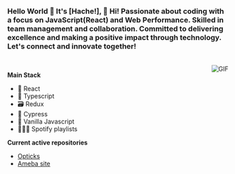### Hello World 👋 It's [Hache!], 👋 Hi! Passionate about coding with a focus on JavaScript(React) and Web Performance. Skilled in team management and collaboration. Committed to delivering excellence and making a positive impact through technology. Let's connect and innovate together!

<br/>

<img align="right" alt="GIF" src="https://media.giphy.com/media/scZPhLqaVOM1qG4lT9/giphy.gif?cid=790b7611veihazqyacofa8ezyldwni891u7tkppwwynna1vm&ep=v1_gifs_search&rid=giphy.gif&ct=g" />


**Main Stack**

- 🌱 React
- 🤖 Typescript
- 🗃️ Redux
- 👯 Cypress
- 🦖 Vanilla Javascript
- 💆🏻‍♂️ Spotify playlists


**Current active repositories**
- [Opticks](https://github.com/OpticksSecurity)
- [Ameba site](https://github.com/ameba-bcn/ameba-site)
